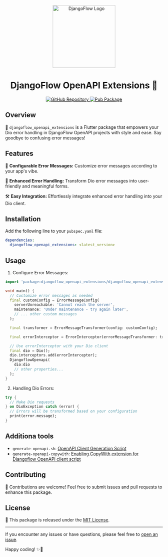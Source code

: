<div align="center">
  <img src="https://user-images.githubusercontent.com/116165418/238683908-ddaa2265-af04-4915-8f02-bae1bce43291.png" alt="DjangoFlow Logo" width="200">
  <h1>DjangoFlow OpenAPI Extensions 👻</h1>
  <p align="center">
  <a href="https://github.com/djangoflow/flutter-djangoflow/">
    <img alt="GitHub Repository" src="https://img.shields.io/badge/GitHub-Repository-blue.svg">
  </a>
  <a href="https://pub.dev/packages/djangoflow_openapi_extensions">
    <img alt="Pub Package" src="https://img.shields.io/pub/v/djangoflow_openapi_extensions.svg">
  </a>
</p>
</div>

## Overview

🚀 `djangoflow_openapi_extensions` is a Flutter package that empowers your Dio error handling in DjangoFlow OpenAPI projects with style and ease. Say goodbye to confusing error messages!

## Features

🎉 **Configurable Error Messages:** Customize error messages according to your app's vibe.

🔮 **Enhanced Error Handling:** Transform Dio error messages into user-friendly and meaningful forms.

🛠️ **Easy Integration:** Effortlessly integrate enhanced error handling into your Dio client.

## Installation

Add the following line to your `pubspec.yaml` file:

```yaml
dependencies:
  djangoflow_openapi_extensions: <latest_version>
```

## Usage

<ol>
  <li>Configure Error Messages:</li>
</ol>

```dart
import 'package:djangoflow_openapi_extensions/djangoflow_openapi_extensions.dart';

void main() {
  // Customize error messages as needed
  final customConfig = ErrorMessageConfig(
    serverUnreachable: 'Cannot reach the server',
    maintenance: 'Under maintenance - try again later',
    // ... other custom messages
  );

  final transformer = ErrorMessageTransformer(config: customConfig);

  final errorInterceptor = ErrorInterceptor(errorMessageTransformer: transformer);

  // Use errorInterceptor with your Dio client
  final dio = Dio();
  dio.interceptors.add(errorInterceptor);
  DjangoflowOpenapi(
    dio:dio
    // other properties...
  );
}
```

<ol start="2">
  <li>Handling Dio Errors:</li>
</ol>

```dart
try {
  // Make Dio requests
} on DioException catch (error) {
  // Errors will be transformed based on your configuration
  print(error.message);
}
```

## Additiona tools

- `generate-openapi.sh`: [OpenAPI Client Generation Script](./tool/generate-openapi.sh.md)
- `generate-openapi-copywith`: [Enabling CopyWith extension for Djangoflow OpenAPI client script](./tool/generate-openapi-copywith.sh.md)

## Contributing

🙌 Contributions are welcome! Feel free to submit issues and pull requests to enhance this package.

## License

📜 This package is released under the [MIT License](./LICENSE).

---

If you encounter any issues or have questions, please feel free to <a href="https://github.com/djangoflow/flutter-djangoflow/issues">open an issue</a>.

Happy coding! ✨🚀
